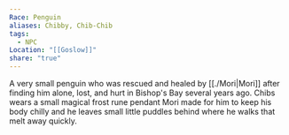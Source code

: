 ```yaml
---
Race: Penguin
aliases: Chibby, Chib-Chib
tags:
  - NPC
Location: "[[Goslow]]"
share: "true"
---
```


A very small penguin who was rescued and healed by [[./Mori|Mori]] after finding him alone, lost, and hurt in Bishop's Bay several years ago. Chibs wears a small magical frost rune pendant Mori made for him to keep his body chilly and he leaves small little puddles behind where he walks that melt away quickly.